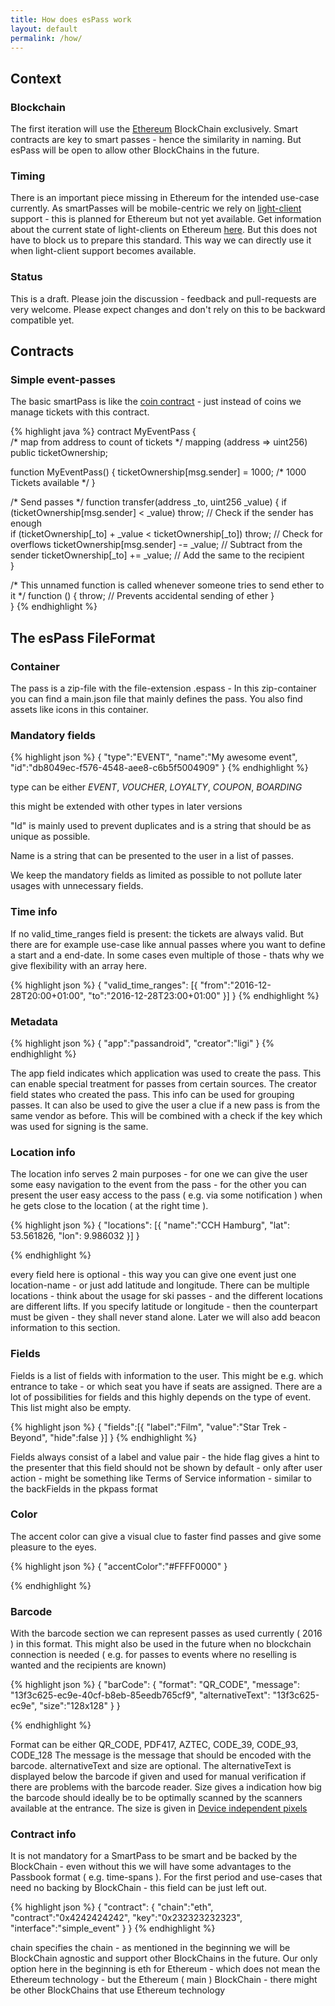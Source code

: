 ```yaml
---
title: How does esPass work
layout: default
permalink: /how/
---
```


Context
-------

### Blockchain

The first iteration will use the [Ethereum](http://ethereum.org) BlockChain exclusively. Smart contracts are key to smart passes - hence the similarity in naming. But esPass will be open to allow other BlockChains in the future.


### Timing

There is an important piece missing in Ethereum for the intended use-case currently. As smartPasses will be mobile-centric we rely on [light-client](https://github.com/ethereum/wiki/wiki/Light-client-protocol) support - this is planned for Ethereum but not yet available. Get information about the current state of light-clients on Ethereum [here](https://gitter.im/ethereum/light-client). But this does not have to block us to prepare this standard. This way we can directly use it when light-client support becomes available.

### Status

This is a draft. Please join the discussion - feedback and pull-requests are very welcome. Please expect changes and don't rely on this to be backward compatible yet.

Contracts
---------

### Simple event-passes

The basic smartPass is like the [coin contract](https://www.ethereum.org/token) - just instead of coins we manage tickets with this contract.

{% highlight java %}
contract MyEventPass {         
  /* map from address to count of tickets */
  mapping (address => uint256) public ticketOwnership;   

  function MyEventPass() {
    ticketOwnership[msg.sender] = 1000; /* 1000 Tickets available */
  }

  /* Send passes */
  function transfer(address _to, uint256 _value) {
      if (ticketOwnership[msg.sender] < _value) throw;           // Check if the sender has enough   
      if (ticketOwnership[_to] + _value < ticketOwnership[_to]) throw; // Check for overflows
      ticketOwnership[msg.sender] -= _value;                     // Subtract from the sender
      ticketOwnership[_to] += _value;                            // Add the same to the recipient            
  }

  /* This unnamed function is called whenever someone tries to send ether to it */
  function () {
      throw;     // Prevents accidental sending of ether
  }  
}
{% endhighlight %}

The esPass FileFormat
---------------------

### Container

The pass is a zip-file with the file-extension .espass - In this zip-container you can find a main.json file that mainly defines the pass. You also find assets like icons in this container.

### Mandatory fields

{% highlight json %}
{
  "type":"EVENT",
  "name":"My awesome event",
  "id":"db8049ec-f576-4548-aee8-c6b5f5004909"
}
{% endhighlight %}

type can be either *EVENT*, *VOUCHER*, *LOYALTY*, *COUPON*, *BOARDING*

this might be extended with other types in later versions

"Id" is mainly used to prevent duplicates and is a string that should be as unique as possible.

Name is a string that can be presented to the user in a list of passes.

We keep the mandatory fields as limited as possible to not pollute later usages with unnecessary fields.

### Time info

If no valid_time_ranges field is present: the tickets are always valid. But there are for example use-case like annual passes where you want to define a start and a end-date. In some cases even multiple of those - thats why we give flexibility with an array here.

{% highlight json %}
{
  "valid_time_ranges": [{
    "from":"2016-12-28T20:00+01:00",
    "to":"2016-12-28T23:00+01:00"
  }]
}
{% endhighlight %}

### Metadata

{% highlight json %}
{
  "app":"passandroid",
  "creator":"ligi"
}
{% endhighlight %}

The app field indicates which application was used to create the pass. This can enable special treatment for passes from certain sources. The creator field states who created the pass. This info can be used for grouping passes. It can also be used to give the user a clue if a new pass is from the same vendor as before. This will be combined with a check if the key which was used for signing is the same.

### Location info

The location info serves 2 main purposes - for one we can give the user some easy navigation to the event from the pass - for the other you can present the user easy access to the pass ( e.g. via some notification ) when he gets close to the location ( at the right time ).

{% highlight json %}
{
  "locations": [{
    "name":"CCH Hamburg",
    "lat": 53.561826,
    "lon": 9.986032
  }]
}

{% endhighlight %}

every field here is optional - this way you can give one event just one location-name - or just add latitude and longitude. There can be multiple locations - think about the usage for ski passes - and the different locations are different lifts.
If you specify latitude or longitude - then the counterpart must be given - they shall never stand alone. Later we will also add beacon information to this section.

### Fields

Fields is a list of fields with information to the user. This might be e.g. which entrance to take - or which seat you have if seats are assigned. There are a lot of possibilities for fields and this highly depends on the type of event. This list might also be empty.

{% highlight json %}
{
  "fields":[{
    "label":"Film",
    "value":"Star Trek - Beyond",
    "hide":false
  }]
}
{% endhighlight %}

Fields always consist of a label and value pair - the hide flag gives a hint to the presenter that this field should not be shown by default - only after user action - might be something like Terms of Service information - similar to the backFields in the pkpass format

### Color

The accent color can give a visual clue to faster find passes and give some pleasure to the eyes.

{% highlight json %}
{
  "accentColor":"#FFFF0000"
}

{% endhighlight %}

### Barcode

With the barcode section we can represent passes as used currently ( 2016 ) in this format. This might also be used in the future when no blockchain connection is needed ( e.g. for passes to events where no reselling is wanted and the recipients are known)

{% highlight json %}
{
  "barCode": {
    "format": "QR_CODE",
    "message": "13f3c625-ec9e-40cf-b8eb-85eedb765cf9",
    "alternativeText": "13f3c625-ec9e",
    "size":"128x128"
  }
}

{% endhighlight %}

Format can be either QR_CODE, PDF417, AZTEC, CODE_39, CODE_93, CODE_128
The message is the message that should be encoded with the barcode.
alternativeText and size are optional. The alternativeText is displayed below the barcode if given and used for manual verification if there are problems with the barcode reader. Size gives a indication how big the barcode should ideally be to be optimally scanned by the scanners available at the entrance. The size is given in [Device independent pixels](https://en.wikipedia.org/wiki/Device_independent_pixel)

### Contract info

It is not mandatory for a SmartPass to be smart and be backed by the BlockChain - even without this we will have some advantages to the Passbook format ( e.g. time-spans ). For the first period and use-cases that need no backing by BlockChain - this field can be just left out.

{% highlight json %}
{
  "contract": {
    "chain":"eth",
    "contract":"0x4242424242",
    "key":"0x232323232323",
    "interface":"simple_event"
  }
}
{% endhighlight %}

chain specifies the chain - as mentioned in the beginning we will be BlockChain agnostic and support other BlockChains in the future. Our only option here in the beginning is eth for Ethereum - which does not mean the Ethereum technology - but the Ethereum ( main ) BlockChain - there might be other BlockChains that use Ethereum technology
